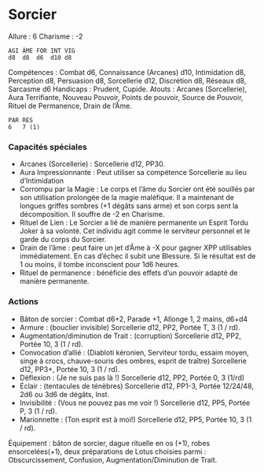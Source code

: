 # Sorcier

Allure : 6
Charisme : -2

	AGI	ÂME	FOR	INT	VIG
	d8	d8	d6	d10	d8

Compétences : Combat d6, Connaissance (Arcanes) d10, Intimidation d8, Perception d8, Persuasion d8, Sorcellerie d12, Discrétion d8, Réseaux d8, Sarcasme d6
Handicaps : Prudent, Cupide.
Atouts : Arcanes (Sorcellerie), Aura Terrifiante, Nouveau Pouvoir, Points de pouvoir, Source de Pouvoir, Rituel de Permanence, Drain de l’Âme.

	PAR	RES
	6	7 (1)

### Capacités spéciales
- Arcanes (Sorcellerie) : Sorcellerie d12, PP30.
- Aura Impressionnante : Peut utiliser sa compétence Sorcellerie au lieu d’Intimidation
- Corrompu par la Magie : Le corps et l’âme du Sorcier ont été souillés par son utilisation prolongée de la magie maléfique. Il a maintenant de longues griffes sombres (+1 dégâts sans arme) et son corps sent la décomposition. Il souffre de -2 en Charisme.
- Rituel de Lien : Le Sorcier a lié de manière permanente un Esprit Tordu Joker à sa volonté. Cet individu agit comme le serviteur personnel et le garde du corps du Sorcier.
- Drain de l’âme : peut faire un jet d’Âme à -X pour gagner XPP utilisables immédiatement. En cas d’échec il subit une Blessure. Si le résultat est de 1 ou moins, il tombe inconscient pour 1d6 heures.
- Rituel de permanence : bénéficie des effets d’un pouvoir adapté de manière permanente.

### Actions
- Bâton de sorcier : Combat d6+2, Parade +1, Allonge 1, 2 mains, d6+d4
- Armure : (bouclier invisible) Sorcellerie d12, PP2, Portée T, 3 (1 / rd).
- Augmentation/diminution de Trait : (corruption) Sorcellerie d12, PP2, Portée 10, 3 (1 / rd).
- Convocation d’allié : (Diabloti kéronien, Serviteur tordu, essaim moyen, singe à crocs, chauve-souris des ombres, esprit de traître) Sorcellerie d12, PP3+, Portée 10, 3 (1 / rd).
- Déflexion : (Je ne suis pas là !) Sorcellerie d12, PP2, Portée 0, 3 (1/rd)
- Éclair : (tentacules de ténèbres) Sorcellerie d12, PP1-3, Portée 12/24/48, 2d6 ou 3d6 de dégâts, Inst.
- Invisibilité : (Vous ne pouvez pas me voir !) Sorcellerie d12, PP5, Portée P, 3 (1 / rd).
- Marionnette : (Ton esprit est à moi!) Sorcellerie d12, PP5, Portée 10, 3 (1 / rd).

Équipement : bâton de sorcier, dague rituelle en os (+1), robes ensorcelées(+1), deux préparations de Lotus choisies parmi : Obscurcissement, Confusion, Augmentation/Diminution de Trait.

